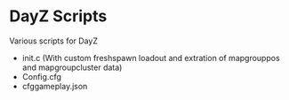 # DayZ Scripts
 Various scripts for DayZ
  - init.c (With custom freshspawn loadout and extration of mapgrouppos and mapgroupcluster data)
  - Config.cfg
  - cfggameplay.json
